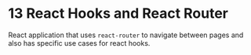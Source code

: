 # 13 React Hooks and React Router

React application that uses `react-router` to navigate between pages and also has specific use cases for react hooks.